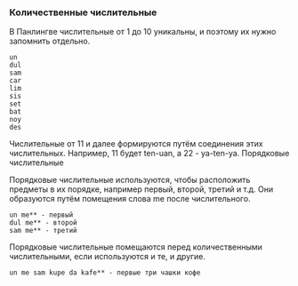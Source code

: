 ### Количественные числительные

В Панлингве числительные от 1 до 10 уникальны, и поэтому их нужно запомнить отдельно.

    un
    dul
    sam
    car
    lim
    sis
    set
    bat
    noy
    des

Числительные от 11 и далее формируются путём соединения этих числительных. Например, 11 будет ten-uan, а 22 - ya-ten-ya.
Порядковые числительные

Порядковые числительные используются, чтобы расположить предметы в их порядке, например первый, второй, третий и т.д. Они образуются путём помещения слова me после числительного.

    un me** - первый
    dul me** - второй
    sam me** - третий

Порядковые числительные помещаются перед количественными числительными, если используются и те, и другие.

    un me sam kupe da kafe** - первые три чашки кофе
